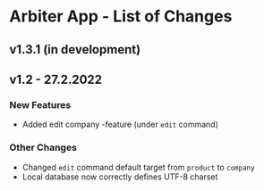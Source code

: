 # Arbiter App - List of Changes

## v1.3.1 (in development)

## v1.2 - 27.2.2022
### New Features
- Added edit company -feature (under `edit` command)
### Other Changes
- Changed `edit` command default target from `product` to `company`
- Local database now correctly defines UTF-8 charset